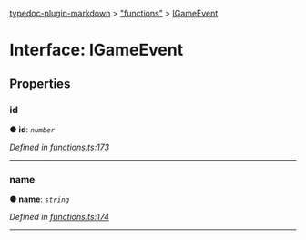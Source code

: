 [typedoc-plugin-markdown](../README.md) > ["functions"](../modules/_functions_.md) > [IGameEvent](../interfaces/_functions_.igameevent.md)



# Interface: IGameEvent


## Properties
<a id="id"></a>

###  id

**●  id**:  *`number`* 

*Defined in [functions.ts:173](https://github.com/tgreyjs/typedoc-plugin-markdown/blob/master/tests/src/functions.ts#L173)*





___

<a id="name"></a>

###  name

**●  name**:  *`string`* 

*Defined in [functions.ts:174](https://github.com/tgreyjs/typedoc-plugin-markdown/blob/master/tests/src/functions.ts#L174)*





___



